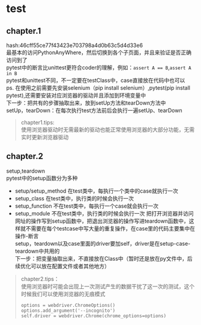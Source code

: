 # test

## chapter.1  
hash:46cff55ce77f43423e703798a4d0b63c5d4d33e6  
最基本的访问PythonAnyWhere，然后切换到各个子页面，并且来验证是否正确访问到了  
pytest中的断言比unittest更符合coder的理解，例如：`assert A == B`,`assert A in B`  
pytest和unittest不同，不一定要在testClass中，case直接放在代码中也可以  
ps. 在使用之前需要先安装selenium（pip install selenium）,pytest(pip install pytest),还需要安装对应浏览器的驱动并且添加到环境变量中  
下一步：把共有的步骤抽取出来，放到setUp方法和tearDown方法中  
setUp，tearDown：在每次执行test方法前后会执行一遍setUp、tearDown  
> chapter1.tips:  
>使用浏览器驱动时无需最新的驱动也能正常使用浏览器的大部分功能，无需实时更新浏览器驱动  

## chapter.2  
setup,teardown  
pytest中的setup函数分为多种  
* setup/setup_method 在test类中，每执行一个类中的case就执行一次  
* setup_class 在test类中，执行类的时候会执行一次  
* setup_function 不在test类中，每执行一个case就会执行一次  
* setup_module 不在test类中，执行类的时候会执行一次
把打开浏览器并访问网址的操作写到setup函数中，把退出浏览器的操作写进teardown函数中，这样就不需要在每个testcase中写大量的重复操作，在case里的代码主要集中在操作-断言  
setup，teardown以及case里面的driver要加self，driver是在setup-case-teardown中共用的  
下一步：把变量抽取出来，不直接放在Class中（暂时还是放在py文件中，后续优化可以放在配置文件或者其他地方）
>chapter2.tips：  
>使用浏览器时可能会出现上一次测试产生的数据干扰了这一次的测试，这个时候我们可以使用浏览器的无痕模式  
>```python3
>options = webdriver.ChromeOptions()
>options.add_argument('--incognito')
>self.driver = webdriver.Chrome(chrome_options=options)
>```
